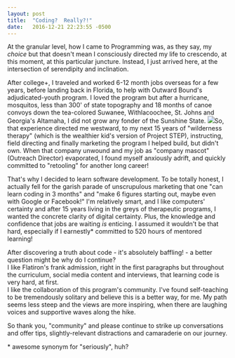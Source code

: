 ```yaml
---
layout: post
title:  "Coding?  Really?!"
date:   2016-12-21 22:23:55 -0500
---
```



At the granular level, how I came to Programming was, as they say, my *choice* but that doesn't mean I consciously directed my life to crescendo, at this moment, at this particular juncture.  Instead, I just arrived here, at the intersection of serendipity and inclination.

After college+, I traveled and worked 6-12 month jobs overseas for a few years, before landing back in Florida, to help with Outward Bound's adjudicated-youth program.   I loved the program but after a hurricane, mosquitos, less than 300' of state topography and 18 months of canoe convoys down the tea-colored Suwanee, Withlacoochee, St. Johns and Georgia's Altamaha, I did not grow any fonder of the Sunshine State. ![](http://i.imgur.com/K25jXue.jpg)So, that experience directed me westward, to my next 15 years of "wilderness therapy" (which is the wealthier kid's version of Project STEP), instructing, field directing and finally marketing the program I helped build, but didn't own.  When that company unwound and my job as "company mascot" (Outreach Director) evaporated, I found myself anxiously adrift, and quickly committed to "retooling" for another long career!

That's why I decided to learn software development.  To be totally honest, I actually fell for the garish parade of unscrupulous marketing that one "can learn coding in 3 months" and "make 6 figures starting out, maybe even with Google or Facebook!"  I'm relatively smart, and I like computers' certainty and after 15 years living in the greys of therapeutic programs, I wanted the concrete clarity of digital certainty. Plus, the knowledge and confidence that jobs are waiting *is* enticing.  I assumed it wouldn't be that hard, especially if I earnestly\* committed to 520 hours of mentored learning!

After discovering a truth about code - it's absolutely baffling! - a better question might be why do I continue?  
I like Flatiron's frank admission, right in the first paragraphs but throughout the curriculum, social media content and interviews, that learning code is very hard, at first.  
I like the collaboration of this program's community.  I've found self-teaching to be tremendously solitary and believe this is a better way, for me.
My path seems less steep and the views are more inspiring, when there are laughing voices and supportive waves along the hike.

So thank you, "community" and please continue to strike up conversations and offer tips, slightly-relevant distractions and camaraderie on our journey.


\* awesome synonym for "seriously", huh?

